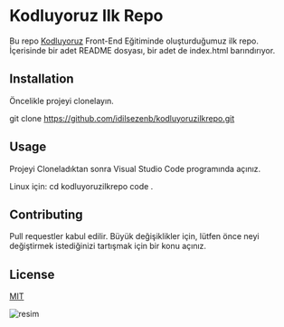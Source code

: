 # Kodluyoruz Ilk Repo

Bu repo [Kodluyoruz](https://kodluyoruz.org) Front-End Eğitiminde oluşturduğumuz ilk repo. İçerisinde bir adet README dosyası, bir adet de index.html barındırıyor.

## Installation

Öncelikle projeyi clonelayın.

git clone https://github.com/idilsezenb/kodluyoruzilkrepo.git

## Usage

Projeyi Cloneladıktan sonra Visual Studio Code programında açınız.

Linux için:
cd kodluyoruzilkrepo code .

## Contributing

Pull requestler kabul edilir. Büyük değişiklikler için, lütfen önce neyi değiştirmek istediğinizi tartışmak için bir konu açınız.

## License

[MIT]()

![resim](https://www.google.com/search?q=fotoğraf&client=opera&hs=pSl&sxsrf=AJOqlzW3pjlC4gTKxm4zL3LmFFrV1smf6Q:1678472263480&source=lnms&tbm=isch&sa=X&ved=2ahUKEwjmsJ64_NH9AhWDTOUKHXGaAI4Q_AUoAXoECAEQAw&biw=1366&bih=627&dpr=1#imgrc=Xkg9dmyXHTUTnM)


